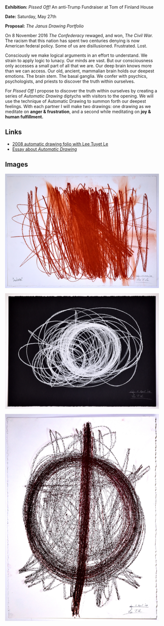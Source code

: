 **Exhibition:** *Pissed Off!* An anti-Trump Fundraiser at Tom of Finland House

**Date:** Saturday, May 27th

**Proposal:** *The Janus Drawing Portfolio*

On 8 November 2016 *The Confederacy* rewaged, and won, *The Civil War.* The racism that this nation has spent two centuries denying is now American federal policy. Some of us are disillusioned. Frustrated. Lost.

Consciously we make logical arguments in an effort to understand. We strain to apply logic to lunacy. Our minds are vast. But our consciousness only accesses a small part of all that we are. Our deep brain knows more than we can access. Our old, ancient, mammalian brain holds our deepest emotions. The brain stem. The basal ganglia. We confer with psychics, psychologists, and priests to discover the truth within ourselves.

For *Pissed Off* I propose to discover the truth within ourselves by creating a series of *Automatic Drawing* diptychs with visitors to the opening. We will use the technique of Automatic Drawing to summon forth our deepest feelings. With each partner I will make two drawings: one drawing as we meditate on **anger & frustration**, and a second while meditating on **joy & human fulfillment.** 

## Links

* [2008 automatic drawing folio with Lee Tuyet Le](http://glenn.zucman.com/automatic-drawing/)
* [Essay about *Automatic Drawing*](http://agentof.ch/aos/concerning-the-spiritual-in-art/)

## Images

![](https://raw.githubusercontent.com/glenn-irs/jekyll-base/master/_images/autodraw/AutoDraw-GZ-LTL-06-080324a.JPG)

![](https://raw.githubusercontent.com/glenn-irs/jekyll-base/master/_images/autodraw/AutoDraw-GZ-LTL-08-080405b.JPG)

![](https://raw.githubusercontent.com/glenn-irs/jekyll-base/master/_images/autodraw/AutoDraw-GZ-LTL-09-080405c.JPG)
